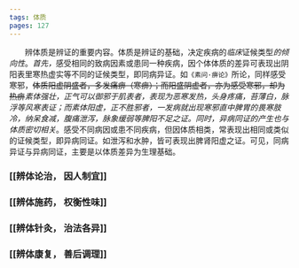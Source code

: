 ```yaml
---
tags: 体质
pages: 127
---
```

&emsp;&emsp;辨体质是辨证的重要内容。体质是辨证的基础，决定疾病的<dfn>临床</dfn>证候类型<dfn>的倾向性</dfn>。<dfn>首先，</dfn>感受相同的致病因素或患同一种疾病，因个体体质的差异可表现出阴阳表里寒热虚实等不同的证候类型，即同病异证。如`《素问·痹论》`所论，同样感受寒邪，~~体质阳虚阴盛者，多发痛痹（寒痹）；而阳盛阴虚者，亦为感受寒邪，却为热痹~~<dfn>素体强壮，正气可以御邪于肌表者，表现为恶寒发热，头身疼痛，苔薄白，脉浮等风寒表证；而素体阳虚，正不胜邪者，一发病就出现寒邪直中脾胃的畏寒肢冷，纳呆食减，腹痛泄泻，脉象缓弱等脾阳不足之证。同时，异病同证的产生也与体质密切相关</dfn>。感受不同病因或患不同疾病，但因体质相类，常表现出相同或类似的证候类型，即异病同证。如泄泻和水肿，皆可表现出脾肾阳虚之证。可见，同病异证与异病同证，主要是以体质差异为生理基础。

### [[辨体论治， 因人制宜]]
### [[辨体施药， 权衡性味]]
### [[辨体针灸， 治法各异]]
### [[辨体康复， 善后调理]]